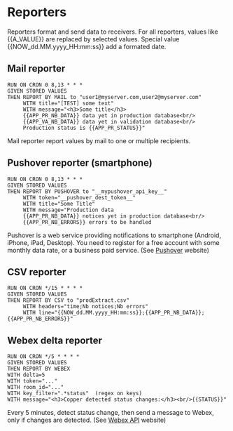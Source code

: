 # Reporters
Reporters format and send data to receivers.
For all reporters, values like {{A_VALUE}} are replaced by selected values.
Special value {{NOW_dd.MM.yyyy_HH:mm:ss}} add a formated date.


## Mail reporter
````
RUN ON CRON 0 8,13 * * *
GIVEN STORED VALUES
THEN REPORT BY MAIL to "user1@myserver.com,user2@myserver.com"
     WITH title="[TEST] some text"
     WITH message="<h3>Some title</h3>
     {{APP_PR_NB_DATA}} data yet in production database<br/>
     {{APP_VA_NB_DATA}} data yet in validation database<br/>
     Production status is {{APP_PR_STATUS}}"
````
Mail reporter report values by mail to one or multiple recipients.


## Pushover reporter (smartphone)
````
RUN ON CRON 0 8,13 * * *
GIVEN STORED VALUES
THEN REPORT BY PUSHOVER to "__mypushover_api_key__"
     WITH token="__pushover_dest_token__"
     WITH title="Some Title"
     WITH message="Production data
     {{APP_PR_NB_DATA}} notices yet in production database<br/>
     {{APP_PR_NB_ERRORS}} errors to be handled
````
Pushover is a web service providing notifications to smartphone (Android, iPhone, iPad, Desktop). You need to register for a free account with some monthly data rate, or a business paid service.
(See [Pushover](https://pushover.net/) website)


## CSV reporter
````
RUN ON CRON */15 * * * *
GIVEN STORED VALUES
THEN REPORT BY CSV to "prodExtract.csv"
     WITH headers="time;Nb notices;Nb errors"
     WITH line="{{NOW_dd.MM.yyyy_HH:mm:ss}};{{APP_PR_NB_DATA}};{{APP_PR_NB_ERRORS}}"
````

## Webex delta reporter
````
RUN ON CRON */5 * * * *
GIVEN STORED VALUES
THEN REPORT BY WEBEX
WITH delta=5 
WITH token="..."
WITH room_id="..."
WITH key_filter=".*status"  (regex on keys)
WITH message="<h3>Copper detected status changes:</h3><br/>{{STATUS}}"
````
Every 5 minutes, detect status change, then send a message to Webex, only if changes are detected.
(See [Webex API](https://developer.webex.com/docs/basics#formatting-messages) website)